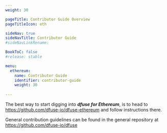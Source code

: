 ```yaml
---
weight: 30

pageTitle: Contributor Guide Overview
pageTitleIcon: eth

sideNav: true
sideNavTitle: Contributor Guide
#sideNavLinkRename: 

BookToC: false
#release: stable

menu:
  ethereum:
    name: Contributor Guide
    identifier: contributor-guide
    weight: 30
    
---
```


The best way to start digging into ***dfuse for Ethereum***, is to head to https://github.com/dfuse-io/dfuse-ethereum and follow instructions there.

General contribution guidelines can be found in the general repository at https://github.com/dfuse-io/dfuse
